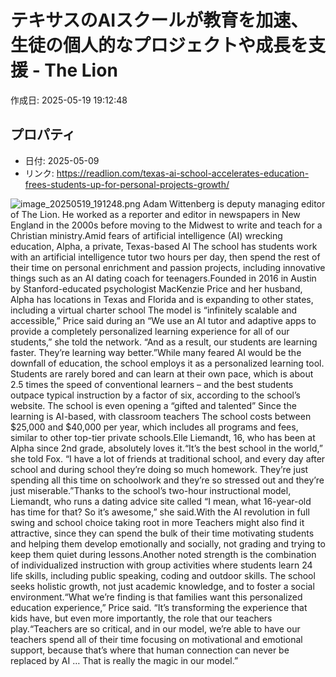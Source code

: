 # テキサスのAIスクールが教育を加速、生徒の個人的なプロジェクトや成長を支援 - The Lion

作成日: 2025-05-19 19:12:48

## プロパティ

- 日付: 2025-05-09
- リンク: https://readlion.com/texas-ai-school-accelerates-education-frees-students-up-for-personal-projects-growth/

![image_20250519_191248.png](../assets/image_20250519_191248.png)
Adam Wittenberg is deputy managing editor of The Lion. He worked as a reporter and editor in newspapers in New England in the 2000s before moving to the Midwest to write and teach for a Christian ministry.Amid fears of artificial intelligence (AI) wrecking education, Alpha, a private, Texas-based AI The school has students work with an artificial intelligence tutor two hours per day, then spend the rest of their time on personal enrichment and passion projects, including innovative things such as an AI dating coach for teenagers.Founded in 2016 in Austin by Stanford-educated psychologist MacKenzie Price and her husband, Alpha has locations in Texas and Florida and is expanding to other states, including a virtual charter school The model is “infinitely scalable and accessible,” Price said during an “We use an AI tutor and adaptive apps to provide a completely personalized learning experience for all of our students,” she told the network. “And as a result, our students are learning faster. They’re learning way better.”While many feared AI would be the downfall of education, the school employs it as a personalized learning tool. Students are rarely bored and can learn at their own pace, which is about 2.5 times the speed of conventional learners – and the best students outpace typical instruction by a factor of six, according to the school’s website. The school is even opening a “gifted and talented” Since the learning is AI-based, with classroom teachers The school costs between $25,000 and $40,000 per year, which includes all programs and fees, similar to other top-tier private schools.Elle Liemandt, 16, who has been at Alpha since 2nd grade, absolutely loves it.“It’s the best school in the world,” she told Fox. “I have a lot of friends at traditional school, and every day after school and during school they’re doing so much homework. They’re just spending all this time on schoolwork and they’re so stressed out and they’re just miserable.”Thanks to the school’s two-hour instructional model, Liemandt, who runs a dating advice site called “I mean, what 16-year-old has time for that? So it’s awesome,” she said.With the AI revolution in full swing and school choice taking root in more Teachers might also find it attractive, since they can spend the bulk of their time motivating students and helping them develop emotionally and socially, not grading and trying to keep them quiet during lessons.Another noted strength is the combination of individualized instruction with group activities where students learn 24 life skills, including public speaking, coding and outdoor skills. The school seeks holistic growth, not just academic knowledge, and to foster a social environment.“What we’re finding is that families want this personalized education experience,” Price said. “It’s transforming the experience that kids have, but even more importantly, the role that our teachers play.“Teachers are so critical, and in our model, we’re able to have our teachers spend all of their time focusing on motivational and emotional support, because that’s where that human connection can never be replaced by AI … That is really the magic in our model.”